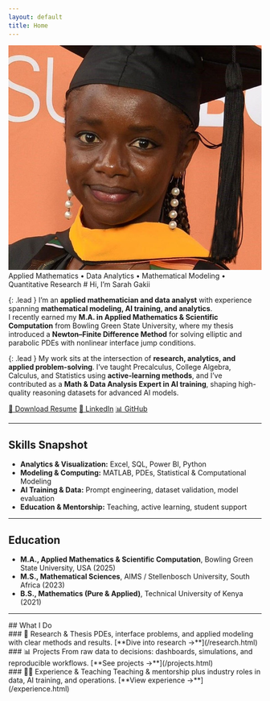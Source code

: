 ```yaml
---
layout: default
title: Home
---
```


<!-- HERO -->
<div class="hero" id="about">
  <div class="portrait">
    <img src="/assets/headshot.jpg" alt="Sarah Gakii headshot" />
  </div>

  <div class="card intro" markdown="1">
<span class="eyebrow">Applied Mathematics • Data Analytics • Mathematical Modeling • Quantitative Research</span>
# Hi, I’m <span class="accent">Sarah Gakii</span>

{: .lead }
I’m an **applied mathematician and data analyst** with experience spanning **mathematical modeling, AI training, and analytics**.  
I recently earned my **M.A. in Applied Mathematics & Scientific Computation** from Bowling Green State University, where my thesis introduced a **Newton–Finite Difference Method** for solving elliptic and parabolic PDEs with nonlinear interface jump conditions.

{: .lead }
My work sits at the intersection of **research, analytics, and applied problem-solving**. I’ve taught Precalculus, College Algebra, Calculus, and Statistics using **active-learning methods**, and I’ve contributed as a **Math & Data Analysis Expert in AI training**, shaping high-quality reasoning datasets for advanced AI models.

<div class="cta">
  <a class="btn primary" href="/assets/resume.pdf" target="_blank">📄 Download Resume</a>
  <a class="btn ghost" href="https://www.linkedin.com/in/sarah-gakii/" target="_blank" rel="noopener">🔗 LinkedIn</a>
  <a class="btn ghost" href="https://github.com/SARAH-GAKII" target="_blank" rel="noopener">📊 GitHub</a>
</div>
  </div>
</div>

---

## Skills Snapshot  

- **Analytics & Visualization:** Excel, SQL, Power BI, Python  
- **Modeling & Computing:** MATLAB, PDEs, Statistical & Computational Modeling  
- **AI Training & Data:** Prompt engineering, dataset validation, model evaluation  
- **Education & Mentorship:** Teaching, active learning, student support  

---

## Education
- **M.A., Applied Mathematics & Scientific Computation**, Bowling Green State University, USA (2025)  
- **M.S., Mathematical Sciences**, AIMS / Stellenbosch University, South Africa (2023)  
- **B.S., Mathematics (Pure & Applied)**, Technical University of Kenya (2021)  

---

<div class="page-shell">
  <aside class="sidebar" markdown="1">
## What I Do

<div class="grid cards">

<article class="card" markdown="1">
### 📖 Research & Thesis  
PDEs, interface problems, and applied modeling with clear methods and results.  
[**Dive into research →**](/research.html)
</article>

<article class="card" markdown="1">
### 📊 Projects  
From raw data to decisions: dashboards, simulations, and reproducible workflows.  
[**See projects →**](/projects.html)
</article>

<article class="card" markdown="1">
### 👩‍🏫 Experience & Teaching  
Teaching & mentorship plus industry roles in data, AI training, and operations.  
[**View experience →**](/experience.html)
</article>

</div>
  </aside>

  <div class="content" markdown="1">
  <!-- Could add a short personal note -->
  </div>
</div>

